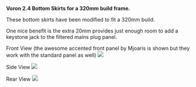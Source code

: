 <B>Voron 2.4 Bottom Skirts for a 320mm build frame.</B>

These bottom skirts have been modified to fit a 320mm build.

One nice benefit is the extra 20mm provides just enough room to add a keystone jack to the filtered mains plug panel.

Front View (the awesome accented front panel by Mjoaris is shown but they work with the standard panel as well)
<img src="https://github.com/stvptrsn/VoronUsers/blob/master/printer_mods/StvPtrsn/Skirts_320/Images/front.jpg?raw=true">

Side View
<img src="https://github.com/stvptrsn/VoronUsers/blob/master/printer_mods/StvPtrsn/Skirts_320/Images/side.jpg?raw=true">

Rear View
<img src="https://github.com/stvptrsn/VoronUsers/blob/master/printer_mods/StvPtrsn/Skirts_320/Images/rear.jpg?raw=true">
